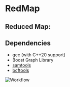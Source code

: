 # RedMap

## Reduced Map:


## Dependencies
- gcc (with C++20 support)
- Boost Graph Library
- [samtools](https://vcftools.github.io/)
- [bcftools](https://samtools.github.io/bcftools/)

![Workflow](figs/pipeline.png)